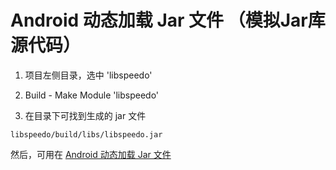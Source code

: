 # Android 动态加载 Jar 文件 （模拟Jar库源代码）

1. 项目左侧目录，选中 'libspeedo'

2. Build - Make Module 'libspeedo'

3. 在目录下可找到生成的 jar 文件

```
libspeedo/build/libs/libspeedo.jar
```

然后，可用在 [Android 动态加载 Jar 文件](https://github.com/libern/SpeedoDemo)